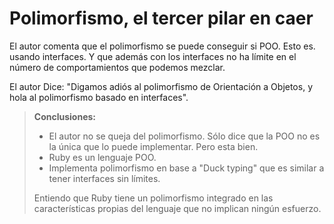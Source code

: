 
# Polimorfismo, el tercer pilar en caer

El autor comenta que el polimorfismo se puede conseguir si POO. Esto es. usando interfaces. Y que además con los interfaces no ha límite en el número de comportamientos que podemos mezclar.

El autor Dice: "Digamos adiós al polimorfismo de Orientación a Objetos, y hola al polimorfismo basado en interfaces".

> **Conclusiones:**
> * El autor no se queja del polimorfismo. Sólo dice que la POO no es la única que lo puede implementar. Pero esta bien.
> * Ruby es un lenguaje POO.
> * Implementa polimorfismo en base a "Duck typing" que es similar a tener interfaces sin límites.
>
> Entiendo que Ruby tiene un polimorfismo integrado en las características propias del lenguaje que no implican ningún esfuerzo.
